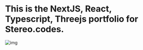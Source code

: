# This is the NextJS, React, Typescript, Threejs portfolio for Stereo.codes. 

![img](https://i.imgur.com/L2i61IA.png)